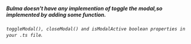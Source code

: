 ##### Bulma doesn't have any implemention of toggle the modal,so implemented by adding some function.

###### `toggleModal(), closeModal() and isModalActive boolean properties in your .ts file`.

